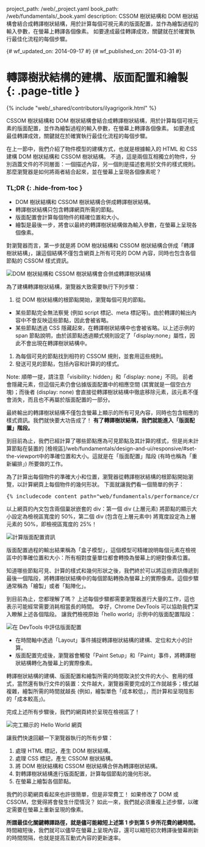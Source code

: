 project_path: /web/_project.yaml
book_path: /web/fundamentals/_book.yaml
description: CSSOM 樹狀結構和 DOM 樹狀結構會結合成轉譯樹狀結構，用於計算每個可視元素的版面配置，並作為繪製過程的輸入參數，在螢幕上轉譯各個像素。 如要達成最佳轉譯成效，關鍵就在於確實執行最佳化流程的每個步驟。

{# wf_updated_on: 2014-09-17 #}
{# wf_published_on: 2014-03-31 #}

# 轉譯樹狀結構的建構、版面配置和繪製 {: .page-title }

{% include "web/_shared/contributors/ilyagrigorik.html" %}


CSSOM 樹狀結構和 DOM 樹狀結構會結合成轉譯樹狀結構，用於計算每個可視元素的版面配置，並作為繪製過程的輸入參數，在螢幕上轉譯各個像素。 如要達成最佳轉譯成效，關鍵就在於確實執行最佳化流程的每個步驟。


在上一節中，我們介紹了物件模型的建構方式，也就是根據輸入的 HTML 和 CSS 建構 DOM 樹狀結構和 CSSOM 樹狀結構。 不過，這是兩個互相獨立的物件，分別涵蓋文件的不同層面：一個描述內容，另一個則是描述套用於文件的樣式規則。 那麼瀏覽器是如何將兩者結合起來，並在螢幕上呈現各個像素呢？

### TL;DR {: .hide-from-toc }
- DOM 樹狀結構和 CSSOM 樹狀結構合併成轉譯樹狀結構。
- 轉譯樹狀結構只包含轉譯網頁所需的節點。
- 版面配置會計算每個物件的精確位置和大小。
- 繪製是最後一步，將會以最終的轉譯樹狀結構做為輸入參數，在螢幕上呈現各個像素。


對瀏覽器而言，第一步就是將 DOM 樹狀結構和 CSSOM 樹狀結構合併成「轉譯樹狀結構」，讓這個結構不僅包含網頁上所有可見的 DOM 內容，同時也包含各個節點的 CSSOM 樣式資訊。

<img src="images/render-tree-construction.png" alt="DOM 樹狀結構和 CSSOM 樹狀結構會合併成轉譯樹狀結構" class="center">

為了建構轉譯樹狀結構，瀏覽器大致需要執行下列步驟：

1. 從 DOM 樹狀結構的根節點開始，瀏覽每個可見的節點。
  * 某些節點完全無法察覺 (例如 script 標記、meta 標記等)。由於轉譯的輸出內容中不會反映這些節點，因此會被省略。
  * 某些節點透過 CSS 隱藏起來，在轉譯樹狀結構中也會被省略。以上述示例的 span 節點說明，由於該節點透過顯式規則設定了「display:none」屬性，因此不會出現在轉譯樹狀結構中。
1. 為每個可見的節點找到相符的 CSSOM 規則，並套用這些規則。
2. 發送可見的節點，包括內容和計算的的樣式。

Note: 順帶一提，請注意「visibility: hidden」和「display: none」不同。 前者會隱藏元素，但這個元素仍會佔據版面配置中的相應空間 (其實就是一個空白方塊)；而後者 (display: none) 會直接從轉譯樹狀結構中徹底移除元素，該元素不僅會消失，而且也不再屬於版面配置的一部分。

最終輸出的轉譯樹狀結構不僅包含螢幕上顯示的所有可見內容，同時也包含相應的樣式資訊。我們就快要大功告成了！  **有了轉譯樹狀結構，我們就能進入「版面配置」階段。**

到目前為止，我們已經計算了哪些節點應為可見節點及其計算的樣式，但是尚未計算節點在裝置的 [檢視區]/web/fundamentals/design-and-ui/responsive/#set-the-viewport中的準確位置和大小。這就是在「版面配置」階段 (有時也稱為「重新編排」) 所要做的工作。

為了計算出每個物件的準確大小和位置，瀏覽器從轉譯樹狀結構的根節點開始瀏覽，以計算網頁上每個物件的幾何形狀。 下面就讓我們看一個簡單的例子：

<pre class="prettyprint">
{% includecode content_path="web/fundamentals/performance/critical-rendering-path/_code/nested.html" region_tag="full" adjust_indentation="auto" %}
</pre>

以上網頁的內文包含兩個巢狀嵌套的 div：第一個 div (上層元素) 將節點的顯示大小設定為檢視區寬度的 50%，第二個 div (包含在上層元素中) 將寬度設定為上層元素的 50%，即檢視區寬度的 25%！

<img src="images/layout-viewport.png" alt="計算版面配置資訊" class="center">

版面配置過程的輸出結果稱為「盒子模型」，這個模型可精確說明每個元素在檢視區中的準確位置和大小：所有相對度量單位都會轉換為螢幕上的絕對像素位置。

知道哪些節點可見、計算的樣式和幾何形狀之後，我們終於可以將這些資訊傳遞到最後一個階段，將轉譯樹狀結構中的每個節點轉換為螢幕上的實際像素。這個步驟通常稱為「繪製」或者「點陣化」。

到目前為止，您都理解了嗎？ 上述每個步驟都需要瀏覽器進行大量的工作，這也表示可能經常需要消耗相當長的時間。 幸好，Chrome DevTools 可以協助我們深入瞭解上述各個階段。 讓我們檢視原始「hello world」示例中的版面配置階段：

<img src="images/layout-timeline.png" alt="在 DevTools 中評估版面配置" class="center">

* 在時間軸中透過「Layout」事件捕捉轉譯樹狀結構的建構、定位和大小的計算。
* 版面配置完成後，瀏覽器會觸發「Paint Setup」和「Paint」事件，將轉譯樹狀結構轉化為螢幕上的實際像素。

轉譯樹狀結構的建構、版面配置和繪製所需的時間取決於文件的大小、套用的樣式，當然還有執行文件的裝置：文件越大，瀏覽器需要完成的工作就越多；樣式越複雜，繪製所需的時間就越長 (例如，繪製單色「成本較低」，而計算和呈現陰影的「成本較高」)。

完成上述所有步驟後，我們的網頁終於呈現在檢視區了！

<img src="images/device-dom-small.png" alt="完工顯示的 Hello World 網頁" class="center">

讓我們快速回顧一下瀏覽器執行的所有步驟：

1. 處理 HTML 標記，產生 DOM 樹狀結構。
2. 處理 CSS 標記，產生 CSSOM 樹狀結構。
3. 將 DOM 樹狀結構和 CSSOM 樹狀結構合併為轉譯樹狀結構。
4. 對轉譯樹狀結構進行版面配置，計算每個節點的幾何形狀。
5. 在螢幕上繪製各個節點。

我們的示範網頁看起來也許很簡單，但是非常費工！ 如果修改了 DOM 或 CSSOM，您覺得將會發生什麼情況？ 如此一來，我們就必須重複上述步驟，以確定需要在螢幕上重新呈現的像素。

**所謂最佳化關鍵轉譯路徑，就是儘可能縮短上述第 1 步到第 5 步所花費的總時間。** 時間縮短後，我們就可以儘早在螢幕上呈現內容，還可以縮短初次轉譯後螢幕刷新的時間間隔，也就是提高互動式內容的更新速率。



